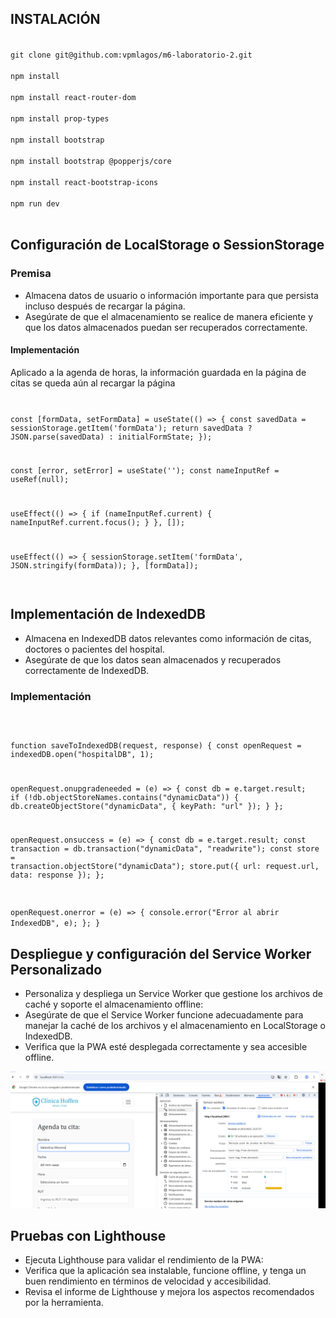 
## INSTALACIÓN

<code>
git clone git@github.com:vpmlagos/m6-laboratorio-2.git<br>
npm install<br>
npm install react-router-dom<br>
npm install prop-types<br>
npm install bootstrap<br>
npm install bootstrap @popperjs/core<br>
npm install react-bootstrap-icons<br>
npm run dev<br>
</code>


## Configuración de LocalStorage o SessionStorage

### Premisa

- Almacena datos de usuario o información importante para que persista incluso
después de recargar la página.
- Asegúrate de que el almacenamiento se realice de manera eficiente y que los
datos almacenados puedan ser recuperados correctamente.

#### Implementación

Aplicado a la agenda de horas, la información guardada en la página de citas se queda aún al recargar la página
<code>

 const [formData, setFormData] = useState(() => {
    const savedData = sessionStorage.getItem('formData');
    return savedData ? JSON.parse(savedData) : initialFormState;
  });

  const [error, setError] = useState('');
  const nameInputRef = useRef(null);

  useEffect(() => {
    if (nameInputRef.current) {
      nameInputRef.current.focus();
    }
  }, []);

  useEffect(() => {
    sessionStorage.setItem('formData', JSON.stringify(formData));
  }, [formData]);


</code>


## Implementación de IndexedDB

- Almacena en IndexedDB datos relevantes como información de citas, doctores
o pacientes del hospital.
- Asegúrate de que los datos sean almacenados y recuperados correctamente de
IndexedDB.

### Implementación

<code>

function saveToIndexedDB(request, response) {
  const openRequest = indexedDB.open("hospitalDB", 1);

  openRequest.onupgradeneeded = (e) => {
    const db = e.target.result;
    if (!db.objectStoreNames.contains("dynamicData")) {
      db.createObjectStore("dynamicData", { keyPath: "url" });
    }
  };

  openRequest.onsuccess = (e) => {
    const db = e.target.result;
    const transaction = db.transaction("dynamicData", "readwrite");
    const store = transaction.objectStore("dynamicData");
    store.put({ url: request.url, data: response });
  };

  openRequest.onerror = (e) => {
    console.error("Error al abrir IndexedDB", e);
  };
}
</code>

## Despliegue y configuración del Service Worker Personalizado

- Personaliza y despliega un Service Worker que gestione los archivos de caché y
soporte el almacenamiento offline:
- Asegúrate de que el Service Worker funcione adecuadamente para manejar la
caché de los archivos y el almacenamiento en LocalStorage o IndexedDB.
- Verifica que la PWA esté desplegada correctamente y sea accesible offline.

![Manifest](Captura.PNG)

## Pruebas con Lighthouse

- Ejecuta Lighthouse para validar el rendimiento de la PWA:
- Verifica que la aplicación sea instalable, funcione offline, y tenga un buen
rendimiento en términos de velocidad y accesibilidad.
- Revisa el informe de Lighthouse y mejora los aspectos recomendados por la
herramienta.